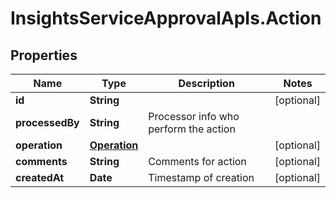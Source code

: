 # InsightsServiceApprovalApIs.Action

## Properties
Name | Type | Description | Notes
------------ | ------------- | ------------- | -------------
**id** | **String** |  | [optional] 
**processedBy** | **String** | Processor info who perform the action | 
**operation** | [**Operation**](Operation.md) |  | [optional] 
**comments** | **String** | Comments for action | [optional] 
**createdAt** | **Date** | Timestamp of creation | [optional] 


